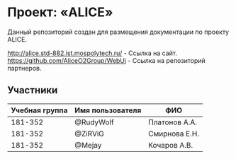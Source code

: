# Проект: «ALICE»

Данный репозиторий создан для размещения документации по проекту ALICE.

http://alice.std-882.ist.mospolytech.ru/ - Ссылка на сайт.
https://github.com/AliceO2Group/WebUi    - Ссылка на репозиторий партнеров.


## Участники

| Учебная группа | Имя пользователя | ФИО                      |
|----------------|------------------|--------------------------|
| 181-352        | @RudyWolf        | Платонов А.А.            |
| 181-352        | @ZiRViG          | Смирнова Е.Н.            |
| 181-352        | @Mejay           | Кочаров  А.В.            |




